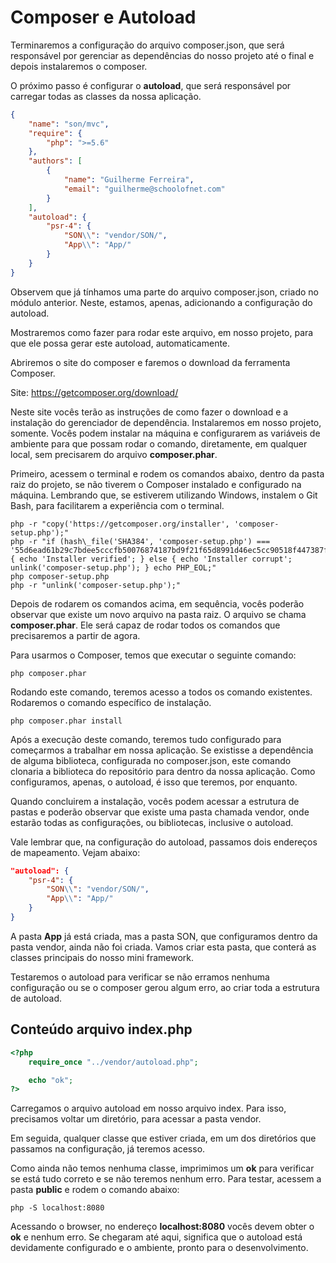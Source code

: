 # Composer e Autoload

Terminaremos a configuração do arquivo composer.json, que será responsável por gerenciar as dependências do nosso projeto até o final e depois instalaremos o composer.

O próximo passo é configurar o **autoload**, que será responsável por carregar todas as classes da nossa aplicação.

```json
{
    "name": "son/mvc",
    "require": {
        "php": ">=5.6"
    },
    "authors": [
        {
            "name": "Guilherme Ferreira",
            "email": "guilherme@schoolofnet.com"
        }
    ],
    "autoload": {
        "psr-4": {
            "SON\\": "vendor/SON/",
            "App\\": "App/"
        }
    }
}
```

Observem que já tínhamos uma parte do arquivo composer.json, criado no módulo anterior. Neste, estamos, apenas, adicionando a configuração do autoload.

Mostraremos como fazer para rodar este arquivo, em nosso projeto, para que ele possa gerar este autoload, automaticamente.

Abriremos o site do composer e faremos o download da ferramenta Composer.

Site: <https://getcomposer.org/download/>

Neste site vocês terão as instruções de como fazer o download e a instalação do gerenciador de dependência. Instalaremos em nosso projeto, somente. Vocês podem instalar na máquina e configurarem as variáveis de ambiente para que possam rodar o comando, diretamente, em qualquer local, sem precisarem do arquivo **composer.phar**.

Primeiro, acessem o terminal e rodem os comandos abaixo, dentro da pasta raiz do projeto, se não tiverem o Composer instalado e configurado na máquina. Lembrando que, se  estiverem utilizando Windows, instalem o Git Bash, para facilitarem a experiência com o terminal.

```
php -r "copy('https://getcomposer.org/installer', 'composer-setup.php');"
php -r "if (hash\_file('SHA384', 'composer-setup.php') === '55d6ead61b29c7bdee5cccfb50076874187bd9f21f65d8991d46ec5cc90518f447387fb9f76ebae1fbbacf329e583e30') { echo 'Installer verified'; } else { echo 'Installer corrupt'; unlink('composer-setup.php'); } echo PHP_EOL;"
php composer-setup.php
php -r "unlink('composer-setup.php');"
```

Depois de rodarem os comandos acima, em sequência, vocês poderão observar que existe um novo arquivo na pasta raiz. O arquivo se chama **composer.phar**. Ele será capaz de rodar todos os comandos que precisaremos a partir de agora.

Para usarmos o Composer, temos que executar o seguinte comando:

`php composer.phar`

Rodando este comando, teremos acesso a todos os comando existentes. Rodaremos o comando específico de instalação.

`php composer.phar install`

Após a execução deste comando, teremos tudo configurado para começarmos a trabalhar em nossa aplicação. Se existisse a dependência de alguma biblioteca, configurada no composer.json, este comando  clonaria a biblioteca do repositório para dentro da nossa aplicação. Como configuramos, apenas, o autoload, é isso que teremos, por enquanto.

Quando concluirem a instalação, vocês podem acessar a estrutura de pastas e poderão observar que existe  uma pasta chamada vendor, onde estarão todas as configurações, ou bibliotecas, inclusive o  autoload.

Vale lembrar que, na configuração do autoload, passamos dois endereços de mapeamento. Vejam abaixo:

```json
"autoload": {
    "psr-4": {
        "SON\\": "vendor/SON/",
        "App\\": "App/"
    }
}
```

A pasta **App** já está criada, mas a pasta SON, que configuramos dentro da pasta vendor, ainda não foi criada. Vamos criar esta pasta, que conterá as classes principais do nosso mini framework.

Testaremos o autoload para verificar se não erramos nenhuma configuração ou se o composer gerou algum erro, ao criar toda a estrutura de autoload.

## Conteúdo arquivo index.php

```php
<?php
    require_once "../vendor/autoload.php";

    echo "ok";
?>
```

Carregamos o arquivo autoload em nosso arquivo index. Para isso, precisamos voltar um diretório, para acessar a pasta vendor.

Em seguida, qualquer classe que estiver criada, em um dos diretórios que passamos na configuração,  já teremos acesso.

Como ainda não temos nenhuma classe, imprimimos um **ok** para verificar se está tudo correto e se não teremos nenhum erro. Para testar, acessem a pasta **public** e rodem o comando abaixo:

`php -S localhost:8080`

Acessando o browser, no endereço **localhost:8080** vocês devem obter o **ok** e nenhum erro. Se chegaram até aqui, significa que o autoload está devidamente configurado e o ambiente, pronto para o desenvolvimento.
